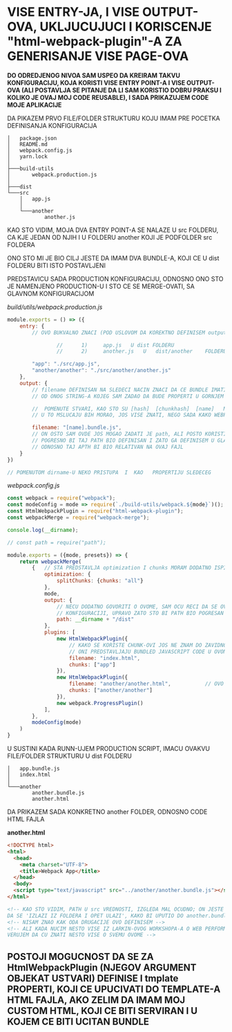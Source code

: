 # VISE ENTRY-JA, I VISE OUTPUT-OVA, UKLJUCUJUCI I KORISCENJE "html-webpack-plugin"-A ZA GENERISANJE VISE PAGE-OVA

**DO ODREDJENOG NIVOA SAM USPEO DA KREIRAM TAKVU KONFIGURACIJU, KOJA KORISTI VISE ENTRY POINT-A I VISE OUTPUT-OVA (ALI POSTAVLJA SE PITANJE DA LI SAM KORISTIO DOBRU PRAKSU I KOLIKO JE OVAJ MOJ CODE REUSABLE), I SADA PRIKAZUJEM CODE MOJE APLIKACIJE**

DA PIKAZEM PRVO FILE/FOLDER STRUKTURU KOJU IMAM PRE POCETKA DEFINISANJA KONFIGURACIJA

```linux
│   package.json
│   README.md
│   webpack.config.js
│   yarn.lock
│
├───build-utils
│       webpack.production.js
│
├───dist
└───src
    │   app.js
    │
    └───another
            another.js
```

KAO STO VIDIM, MOJA DVA ENTRY POINT-A SE NALAZE U src FOLDERU, CA KJE JEDAN OD NJIH I U FOLDERU another KOJI JE PODFOLDER src FOLDERA

ONO STO MI JE BIO CILJ JESTE DA IMAM DVA BUNDLE-A, KOJI CE U dist FOLDERU BITI ISTO POSTAVLJENI

PREDSTAVICU SADA PRODUCTION KONFIGURACIJU, ODNOSNO ONO STO JE NAMENJENO PRODUCTION-U I STO CE SE MERGE-OVATI, SA GLAVNOM KONFIGURACIJOM

*build/utils/webpack.production.js*

```javascript
module.exports = () => ({
    entry: {
        // OVO BUKVALNO ZNACI (POD USLOVOM DA KOREKTNO DEFINISEM output) DA CU IMATI DVA FAJLA

                //      1)     app.js   U dist FOLDERU
                //      2)     another.js   U   dist/another    FOLDERU

        "app": "./src/app.js",
        "another/another": "./src/another/another.js"
    },
    output: {
        // filename DEFINISAN NA SLEDECI NACIN ZNACI DA CE BUNDLE IMATI IME, KOJE SE PROSLEDJUJE, UPRAVO
        // OD ONOG STRING-A KOJEG SAM ZADAO DA BUDE PROPERTI U GORNJEM entry OBJEKTU

        //  POMENUTE STVARI, KAO STO SU [hash]  [chunkhash]  [name]   MORAM DODATNO ISPITATI
        // U TO MSLUCAJU BIH MORAO, JOS VISE ZNATI, NEGO SADA KAKO WEBPACK FUNKCIONISE UNDER THE HOOD

        filename: "[name].bundle.js",
        // ON OSTO SAM OVDE JOS MOGAO ZADATI JE path, ALI POSTO KORISTIM __dirname (NE ZNAM DA LI JE OVAJ __dirname PROPERTI GLOBALNOG CONTEXT-A, ILI JE VEZAN DIREKTN OZA WEBPACK)
        // POGRESNO BI TAJ PATH BIO DEFINISAN I ZATO GA DEFINISEM U GLAVNOJ KONFIGURACIJI
        // ODNOSNO TAJ APTH BI BIO RELATIVAN NA OVAJ FAJL
    }
})

// POMENUTOM dirname-U NEKO PRISTUPA  I  KAO   PROPERTIJU SLEDECEG       require("path") 
```

*webpack.config.js*

```javascript
const webpack = require("webpack");
const modeConfig = mode => require(`./build-utils/webpack.${mode}`)();
const HtmlWebpackPlugin = require("html-webpack-plugin");
const webpackMerge = require("webpack-merge");

console.log(__dirname);

// const path = require("path");

module.exports = ({mode, presets}) => {
    return webpackMerge(
        {   // STA PREDSTAVLJA optimization I chunks MORAM DODATNO ISPITATI
            optimization: {
                splitChunks: {chunks: "all"}
            },
            mode,
            output: {
                // NECU DODATNO GOVORITI O OVOME, SAM OCU RECI DA SE OVO NE NALAZI U PRODUCTION
                // KONFIGURACIJI, UPRAVO ZATO STO BI PATH BIO POGRESAN
                path: __dirname + "/dist"
            },
            plugins: [
                new HtmlWebpackPlugin({
                    // KAKO SE KORISTE CHUNK-OVI JOS NE ZNAM DO ZAVIDNOG NIVOA, ALI JSNO MI JE DA
                    // ONI PREDSTAVLJAJU BUNDLED JAVASCRIPT CODE U OVOM OVDE KONKRETNOM SLUCAJU 
                    filename: "index.html",
                    chunks: ["app"] 
                }),
                new HtmlWebpackPlugin({
                    filename: "another/another.html",           // OVO MALO IZGLEDA CUDNO, ALI MORAO SAM OVAKO DA DEFINISEM
                    chunks: ["another/another"]
                }),
                new webpack.ProgressPlugin()
            ],
        },
        modeConfig(mode)
    )
}
```

U SUSTINI KADA RUNN-UJEM PRODUCTION SCRIPT, IMACU OVAKVU FILE/FOLDER STRUKTURU U dist FOLDERU

```linux
│   app.bundle.js
│   index.html
│
└───another
        another.bundle.js
        another.html
```

DA PRIKAZEM SADA KONKRETNO another FOLDER, ODNOSNO CODE HTML FAJLA

**another.html**

```html
<!DOCTYPE html>
<html>
  <head>
    <meta charset="UTF-8">
    <title>Webpack App</title>
  </head>
  <body>
  <script type="text/javascript" src="../another/another.bundle.js"></script></body>
</html>

<!-- KAO STO VIDIM, PATH U src VREDNOSTI, IZGLEDA MAL OCUDNO; ON JESTE VALIDAN, ALI SAM DEFINISAO
DA SE 'IZLAZI IZ FOLDERA I OPET ULAZI', KAKO BI UPUTIO DO another.bundle.js  -->
<!-- NISAM ZNAO KAK ODA DRUGACIJE OVO DEFINISEM -->
<!-- ALI KADA NUCIM NESTO VISE IZ LARKIN-OVOG WORKSHOPA-A O WEB PERFORMANCE-MA I CODE SPLITTING-U
VERUJEM DA CU ZNATI NESTO VISE O SVEMU OVOME -->
```

## POSTOJI MOGUCNOST DA SE ZA HtmlWebpackPlugin (NJEGOV ARGUMENT OBJEKAT USTVARI) DEFINISE I tmplate PROPERTI, KOJI CE UPUCIVATI DO TEMPLATE-A HTML FAJLA, AKO ZELIM DA IMAM MOJ CUSTOM HTML, KOJI CE BITI SERVIRAN I U KOJEM CE BITI UCITAN BUNDLE